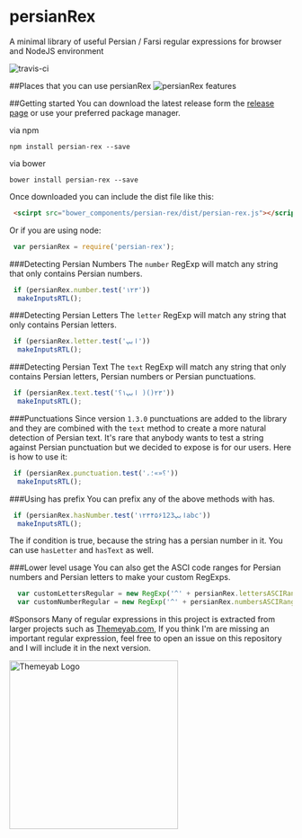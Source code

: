 # persianRex
 A minimal library of useful Persian / Farsi regular expressions for browser and NodeJS environment

 ![travis-ci](https://travis-ci.org/ImanMh/persianRex.svg)

##Places that you can use persianRex
<img src="http://www.themeyab.com/img/blog/github-persianRex.jpg" alt="persianRex features"/>

##Getting started
You can download the latest release form the [release page](https://github.com/ImanMh/persianRex/releases) or use your preferred package manager.

via npm 

```npm install persian-rex --save```

via bower

```bower install persian-rex --save```

Once downloaded you can include the dist file like this: 

```html
 <scirpt src="bower_components/persian-rex/dist/persian-rex.js"></script>
```

Or if you are using node:

```js
 var persianRex = require('persian-rex');
```

###Detecting Persian Numbers
The ```number``` RegExp will match any string that only contains Persian numbers.
```js
 if (persianRex.number.test('۱۲۳'))
  makeInputsRTL();
```

###Detecting Persian Letters
The ```letter``` RegExp will match any string that only contains Persian letters.
```js
 if (persianRex.letter.test('ابپ'))
  makeInputsRTL();
```

###Detecting Persian Text
The ```text``` RegExp will match any string that only contains Persian letters, Persian numbers or Persian punctuations.
```js
 if (persianRex.text.test('ابپ۱؟ )()۲۳'))
  makeInputsRTL();
```

###Punctuations
Since version ```1.3.0``` punctuations are added to the library and they are combined with the ```text``` method to create a more natural detection of Persian text. It's rare that anybody wants to test a string against Persian punctuation but we decided to expose is for our users. Here is how to use it: 
```js
 if (persianRex.punctuation.test('،؟«»؛'))
  makeInputsRTL();
```

###Using has prefix
You can prefix any of the above methods with has.

```js
 if (persianRex.hasNumber.test('ابپ۱۲۳۴۵۶123abc'))
  makeInputsRTL();
```

The if condition is true, because the string has a persian number in it. You can use ```hasLetter``` and ```hasText``` as well.

###Lower level usage
You can also get the ASCI code ranges for Persian numbers and Persian letters to make your custom RegExps.
```js
  var customLettersRegular = new RegExp('^' + persianRex.lettersASCIRange);
  var customNumberRegular = new RegExp('^' + persianRex.numbersASCIRange);
```

#Sponsors
Many of regular expressions in this project is extracted from larger projects such as [Themeyab.com](http://themeyab.com),
If you think I'm are missing an important regular expression, feel free to open an issue on this repository and I will include it in the next version.

<a href="http://themeyab.com" target="_blank"><img src="http://www.themeyab.com/img/themeyab-logo.png" alt="Themeyab Logo" style="width:300px;height:auto;"></a>
